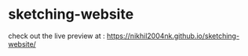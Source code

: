# sketching-website
check out the live preview at : https://nikhil2004nk.github.io/sketching-website/
